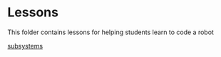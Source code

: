 # Lessons
This folder contains lessons for helping students learn to code a robot

[subsystems](./subsystems.md)